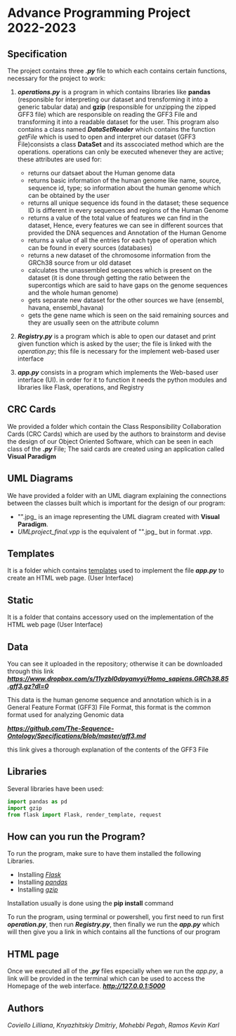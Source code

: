 # Advance Programming Project 2022-2023

###

## Specification
The project contains three ***.py*** file to which each contains certain functions, necessary for the project to work:

1. ***operations.py*** is a program in which contains libraries like **pandas** (responsible for interpreting our dataset and trensforming it into a generic tabular data) and **gzip** (responsible for unzipping the zipped GFF3 file) which are responsible on reading the GFF3 File and transforming it into a readable dataset for the user. This program also contains a class named ***DataSetReader*** which contains the function *getFile* which is used to open and interpret our dataset (GFF3 File)consists a class **DataSet** and its asscociated method which are the operations. operations can only be executed whenever they are active; these attributes are used for:
     * returns our datsaet about the Human genome data
     * returns basic information of the human genome like name, source, sequence id, type; so information about the human genome which can be obtained by the user
     * returns all unique sequence ids found in the dataset; these sequence ID is different in every sequences and regions of the Human Genome
     * returns a value of the total value of features we can find in the dataset, Hence, every features we can see in different sources that provided the DNA sequences and Annotation of the Human Genome
     * returns a value of all the entries for each type of operation which can be found in every sources (databases)
     * returns a new dataset of the chromosome information from the GRCh38 source from ur old dataset
     * calculates the unassembled sequences which is present  on the dataset (it is done through getting the ratio between the supercontigs which are said to have gaps on the genome sequences and the whole human genome)
     * gets separate new dataset for the other sources we have (ensembl, havana, ensembl_havana)
     * gets the gene name which is seen on the said remaining sources and they are usually seen on the attribute column
     
2. ***Registry.py*** is a program which is able to open our dataset and print given function which is asked by the user; the file is linked with the *operation.py*; this file is necessary for the implement web-based user interface

3. ***app.py*** consists in a program which implements the Web-based user interface (UI). in order for it to function it needs the python modules and libraries like Flask, operations, and Registry


## CRC Cards
We provided a folder which contain the Class Responsibility Collaboration Cards (CRC Cards) which are used by the authors to brainstorm and devise the design of our Object Oriented Software, which can be seen in each class of the ***.py*** File; The said cards are created using an application called **Visual Paradigm**

## UML Diagrams
We have provided a folder with an UML diagram explaining the connections between the classes built which is important for the design of our program:
- "".jpg_ is an image representing the UML diagram created with **Visual Paradigm**.
- _UMLproject_final.vpp_ is the equivalent of "".jpg_ but in format _.vpp_.

## Templates
It is a folder which contains <ins>templates</ins> used to implement the file ***app.py*** to create an HTML web page. (User Interface)

## Static
It is a folder that contains accessory used on the implementation of the HTML web page (User Interface)

## Data
You can see it uploaded in the repository; otherwise it can be downloaded through this link ***https://www.dropbox.com/s/11yzbl0dpyanvyi/Homo_sapiens.GRCh38.85.gff3.gz?dl=0***

This data is the human genome sequence and annotation which is in a General Feature Format (GFF3) File Format, this format is the common format used for analyzing Genomic data

***https://github.com/The-Sequence-Ontology/Specifications/blob/master/gff3.md*** 

this link gives a thorough explanation of the contents of the GFF3 File

## Libraries
Several libraries have been used:
```python
import pandas as pd
import gzip 
from flask import Flask, render_template, request
```
## How can you run the Program?
To run the program, make sure to have them installed the following Libraries. 
- Installing *[Flask](https://phoenixnap.com/kb/install-flask)*
- Installing *[pandas](https://pandas.pydata.org/docs/getting_started/install.html)*
- Installing *[gzip](https://docs.python.org/3/library/gzip.html)*

Installation usually is done using the **pip install** command

To run the program, using terminal or powershell, you first need to run first ***operation.py***, then run ***Registry.py***, then finally we run the ***app.py*** which will then give you a link in which contains all the functions of our program

## HTML page
Once we executed all of the ***.py*** files especially when we run the *app.py*, a link will be provided in the terminal which can be used to access the Homepage of the web interface.
***http://127.0.0.1:5000***

## Authors
*Coviello Lilliana*, *Knyazhitskiy Dmitriy*, *Mohebbi Pegah*, *Ramos Kevin Karl* 

